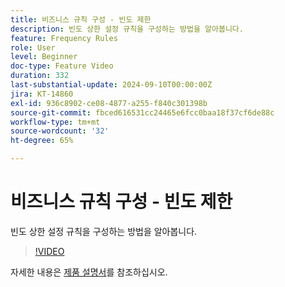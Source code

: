 ```yaml
---
title: 비즈니스 규칙 구성 - 빈도 제한
description: 빈도 상한 설정 규칙을 구성하는 방법을 알아봅니다.
feature: Frequency Rules
role: User
level: Beginner
doc-type: Feature Video
duration: 332
last-substantial-update: 2024-09-10T00:00:00Z
jira: KT-14860
exl-id: 936c8902-ce08-4877-a255-f840c301398b
source-git-commit: fbced616531cc24465e6fcc0baa18f37cf6de88c
workflow-type: tm+mt
source-wordcount: '32'
ht-degree: 65%

---
```


# 비즈니스 규칙 구성 - 빈도 제한

빈도 상한 설정 규칙을 구성하는 방법을 알아봅니다.

>[!VIDEO](https://video.tv.adobe.com/v/3433395/?learn=on)

자세한 내용은 [제품 설명서](https://experienceleague.adobe.com/en/docs/journey-optimizer/using/configuration/frequency-rules)를 참조하십시오.
